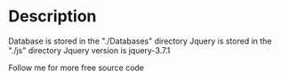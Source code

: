 # Description

Database is stored in the "./Databases" directory
Jquery is stored in the "./js" directory
Jquery version is jquery-3.7.1

Follow me for more free source code